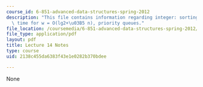```yaml
---
course_id: 6-851-advanced-data-structures-spring-2012
description: "This file contains information regarding integer: sorting in linear\
  \ time for w = O(lg2+\u03B5 n), priority queues."
file_location: /coursemedia/6-851-advanced-data-structures-spring-2012/2138c455da6383f43e1e0282b370bdee_MIT6_851S12_Lec14.pdf
file_type: application/pdf
layout: pdf
title: Lecture 14 Notes
type: course
uid: 2138c455da6383f43e1e0282b370bdee

---
```

None